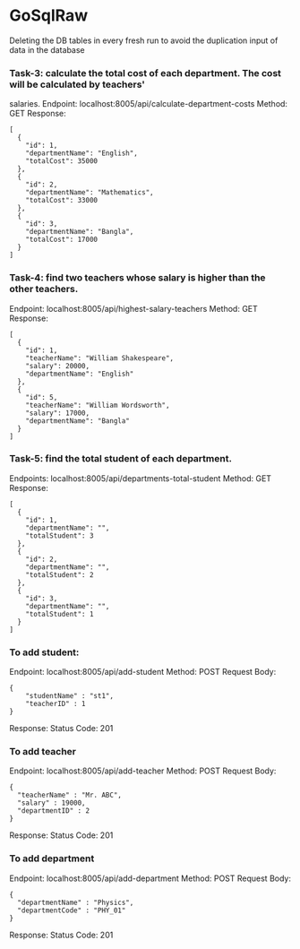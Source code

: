 # GoSqlRaw

Deleting the DB tables in every fresh run to avoid the duplication input of data in the database

### Task-3: calculate the total cost of each department. The cost will be calculated by teachers&#39;

salaries.
Endpoint: localhost:8005/api/calculate-department-costs
Method: GET
Response:

```
[
  {
    "id": 1,
    "departmentName": "English",
    "totalCost": 35000
  },
  {
    "id": 2,
    "departmentName": "Mathematics",
    "totalCost": 33000
  },
  {
    "id": 3,
    "departmentName": "Bangla",
    "totalCost": 17000
  }
]
```

### Task-4: find two teachers whose salary is higher than the other teachers.

Endpoint: localhost:8005/api/highest-salary-teachers
Method: GET
Response:

```
[
  {
    "id": 1,
    "teacherName": "William Shakespeare",
    "salary": 20000,
    "departmentName": "English"
  },
  {
    "id": 5,
    "teacherName": "William Wordsworth",
    "salary": 17000,
    "departmentName": "Bangla"
  }
]
```

### Task-5: find the total student of each department.

Endpoints: localhost:8005/api/departments-total-student
Method: GET
Response:

```
[
  {
    "id": 1,
    "departmentName": "",
    "totalStudent": 3
  },
  {
    "id": 2,
    "departmentName": "",
    "totalStudent": 2
  },
  {
    "id": 3,
    "departmentName": "",
    "totalStudent": 1
  }
]
```

### To add student:

Endpoint: localhost:8005/api/add-student
Method: POST
Request Body:

```
{
    "studentName" : "st1",
    "teacherID" : 1
}
```

Response: Status Code: 201

### To add teacher

Endpoint: localhost:8005/api/add-teacher
Method: POST
Request Body:

```
{
  "teacherName" : "Mr. ABC",
  "salary" : 19000,
  "departmentID" : 2
}
```

Response: Status Code: 201

### To add department

Endpoint: localhost:8005/api/add-department
Method: POST
Request Body:

```
{
  "departmentName" : "Physics",
  "departmentCode" : "PHY_01"
}
```

Response: Status Code: 201
